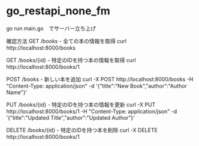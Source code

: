 # go_restapi_none_fm

go run main.go　でサーバー立ち上げ

確認方法
GET /books - 全ての本の情報を取得
curl http://localhost:8000/books

GET /books/{id} - 特定のIDを持つ本の情報を取得
curl http://localhost:8000/books/1

POST /books - 新しい本を追加
curl -X POST http://localhost:8000/books -H "Content-Type: application/json" -d '{"title":"New Book","author":"Author Name"}'

PUT /books/{id} - 特定のIDを持つ本の情報を更新
curl -X PUT http://localhost:8000/books/1 -H "Content-Type: application/json" -d '{"title":"Updated Title","author":"Updated Author"}'

DELETE /books/{id} - 特定のIDを持つ本を削除
curl -X DELETE http://localhost:8000/books/1
